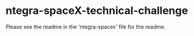 # ntegra-spaceX-technical-challenge
Please see the readme in the 'ntegra-spacex' file for the readme.
